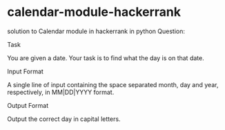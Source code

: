 # calendar-module-hackerrank
solution to Calendar module in hackerrank in python
Question:


Task

You are given a date. Your task is to find what the day is on that date.

Input Format

A single line of input containing the space separated month, day and year, respectively, in MM|DD|YYYY format.

Output Format

Output the correct day in capital letters. 
